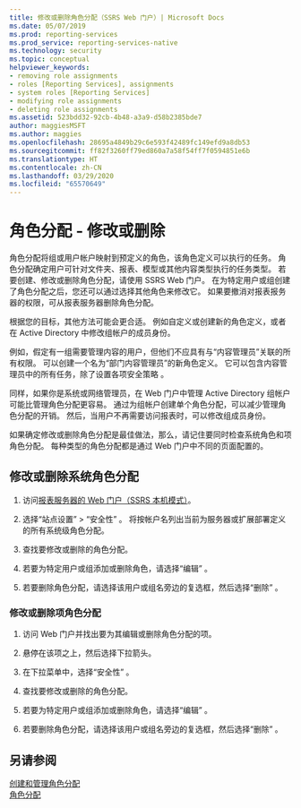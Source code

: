 ```yaml
---
title: 修改或删除角色分配（SSRS Web 门户）| Microsoft Docs
ms.date: 05/07/2019
ms.prod: reporting-services
ms.prod_service: reporting-services-native
ms.technology: security
ms.topic: conceptual
helpviewer_keywords:
- removing role assignments
- roles [Reporting Services], assignments
- system roles [Reporting Services]
- modifying role assignments
- deleting role assignments
ms.assetid: 523bdd32-92cb-4b48-a3a9-d58b2385bde7
author: maggiesMSFT
ms.author: maggies
ms.openlocfilehash: 28695a4849b29c6e593f42489fc149efd9a8db53
ms.sourcegitcommit: ff82f3260ff79ed860a7a58f54ff7f0594851e6b
ms.translationtype: HT
ms.contentlocale: zh-CN
ms.lasthandoff: 03/29/2020
ms.locfileid: "65570649"
---
```

# <a name="role-assignments---modify-or-delete"></a>角色分配 - 修改或删除

角色分配将组或用户帐户映射到预定义的角色，该角色定义可以执行的任务。 角色分配确定用户可针对文件夹、报表、模型或其他内容类型执行的任务类型。 若要创建、修改或删除角色分配，请使用 SSRS Web 门户。 在为特定用户或组创建了角色分配之后，您还可以通过选择其他角色来修改它。 如果要撤消对报表报务器的权限，可从报表服务器删除角色分配。  

根据您的目标，其他方法可能会更合适。 例如自定义或创建新的角色定义，或者在 Active Directory 中修改组帐户的成员身份。  

例如，假定有一组需要管理内容的用户，但他们不应具有与“内容管理员”关联的所有权限。 可以创建一个名为“部门内容管理员”的新角色定义。 它可以包含内容管理员中的所有任务，除了设置各项安全策略  。

同样，如果你是系统或网络管理员，在 Web 门户中管理 Active Directory 组帐户可能比管理角色分配更容易。 通过为组帐户创建单个角色分配，可以减少管理角色分配的开销。 然后，当用户不再需要访问报表时，可以修改组成员身份。
  
 如果确定修改或删除角色分配是最佳做法，那么，请记住要同时检查系统角色和项角色分配。 每种类型的角色分配都是通过 Web 门户中不同的页面配置的。
  
## <a name="to-modify-or-delete-a-system-role-assignment"></a>修改或删除系统角色分配
  
1. 访问[报表服务器的 Web 门户（SSRS 本机模式）](../../reporting-services/web-portal-ssrs-native-mode.md)。

2. 选择“站点设置”   > “安全性”  。 将按帐户名列出当前为服务器或扩展部署定义的所有系统级角色分配。

3. 查找要修改或删除的角色分配。

4. 若要为特定用户或组添加或删除角色，请选择“编辑”  。

5. 若要删除角色分配，请选择该用户或组名旁边的复选框，然后选择“删除”  。

### <a name="to-modify-or-delete-an-item-role-assignment"></a>修改或删除项角色分配

1. 访问 Web 门户并找出要为其编辑或删除角色分配的项。

2. 悬停在该项之上，然后选择下拉箭头。

3. 在下拉菜单中，选择“安全性”  。

4. 查找要修改或删除的角色分配。

5. 若要为特定用户或组添加或删除角色，请选择“编辑”  。

6. 若要删除角色分配，请选择该用户或组名旁边的复选框，然后选择“删除”  。

## <a name="see-also"></a>另请参阅

[创建和管理角色分配](../../reporting-services/security/create-and-manage-role-assignments.md)  
[角色分配](../../reporting-services/security/role-assignments.md)  
